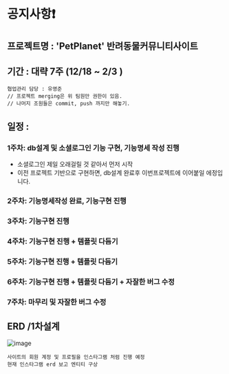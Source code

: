 # 공지사항❗

## 프로젝트명 : 'PetPlanet' 반려동물커뮤니티사이트 
## 기간 : 대략 7주 (12/18 ~ 2/3 )


```
협업관리 담당 : 유영준 
// 프로젝트 merging은 위 팀원만 권한이 있음. 
// 나머지 조원들은 commit, push 까지만 해놓기.
```
## 일정 : 
### 1주차: db설계 및 소셜로그인 기능 구현, 기능명세 작성 진행 
 - 소셜로그인 제일 오래걸릴 것 같아서 먼저 시작
 - 이전 프로젝트 기반으로 구현하면, db설계 완료후 이번프로젝트에 이어붙일 에정입니다.
    
### 2주차: 기능명세작성 완료, 기능구현 진행 
### 3주차: 기능구현 진행 
### 4주차: 기능구현 진행  + 템플릿 다듬기
### 5주차: 기능구현 진행  + 템플릿 다듬기
### 6주차: 기능구현 진행  + 템플릿 다듬기 + 자잘한 버그 수정
### 7주차: 마무리 및 자잘한 버그 수정

## ERD /1차설계
![image](https://github.com/second-project-team/project_team4/assets/143607484/e43b4778-af3e-4940-a301-3433f8cb9ee2)


```
사이트의 회원 계정 및 프로필을 인스타그램 처럼 진행 예정
현재 인스타그램 erd 보고 엔티티 구상

```
